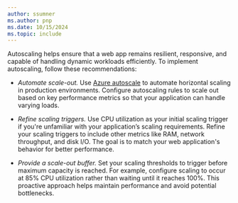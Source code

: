```yaml
---
author: ssumner
ms.author: pnp
ms.date: 10/15/2024
ms.topic: include
---
```

Autoscaling helps ensure that a web app remains resilient, responsive, and capable of handling dynamic workloads efficiently. To implement autoscaling, follow these recommendations:

- *Automate scale-out.* Use [Azure autoscale](/azure/azure-monitor/autoscale/autoscale-overview) to automate horizontal scaling in production environments. Configure autoscaling rules to scale out based on key performance metrics so that your application can handle varying loads.

- *Refine scaling triggers.* Use CPU utilization as your initial scaling trigger if you're unfamiliar with your application’s scaling requirements. Refine your scaling triggers to include other metrics like RAM, network throughput, and disk I/O. The goal is to match your web application's behavior for better performance.

- *Provide a scale-out buffer.* Set your scaling thresholds to trigger before maximum capacity is reached. For example, configure scaling to occur at 85% CPU utilization rather than waiting until it reaches 100%. This proactive approach helps maintain performance and avoid potential bottlenecks.